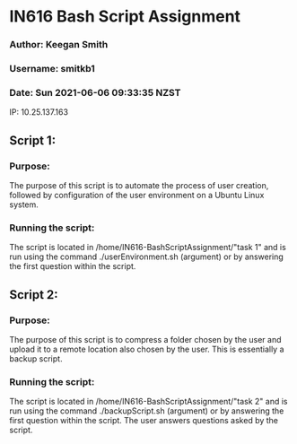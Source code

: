 # IN616 Bash Script Assignment
### Author: Keegan Smith
### Username: smitkb1
### Date: Sun 2021-06-06 09:33:35 NZST

IP: 10.25.137.163

## Script 1:

### Purpose:
The purpose of this script is to automate the process of user creation, followed by configuration of the user environment on a Ubuntu Linux system.

### Running the script:
The script is located in /home/IN616-BashScriptAssignment/"task 1" and is run using the command ./userEnvironment.sh (argument) or by answering the first question within the script.

## Script 2:

### Purpose:
The purpose of this script is to compress a folder chosen by the user and upload it to a remote location also chosen by the user. This is essentially a backup script.

### Running the script:
The script is located in /home/IN616-BashScriptAssignment/"task 2" and is run using the command ./backupScript.sh (argument) or by answering the first question within the script. The user answers questions asked by the script.
